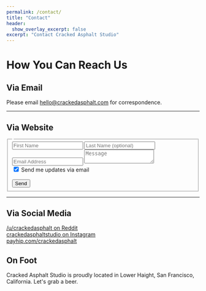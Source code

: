 ```yaml
---
permalink: /contact/
title: "Contact"
header:
  show_overlay_excerpt: false
excerpt: "Contact Cracked Asphalt Studio"
---
```


# How You Can Reach Us

## Via Email

Please email [hello@crackedasphalt.com](mailto:hello@crackedasphalt.com) for correspondence.

---

## Via Website

<iframe width="0" height="0" name="formspree" frameborder="0"></iframe>

<form method="POST" action="https://formspree.io/f/mwkgrlpk">
  <fieldset>
    <legend></legend>
  <input class="input-half" required type="text" name="firstName" placeholder="First Name">
  <input class="input-half" type="text" name="lastName" placeholder="Last Name (optional)">
  <input type="email" required name="email" placeholder="Email Address">
  <textarea required name="message" placeholder="Message"></textarea>
  <div>
    <input type="checkbox" id="_optin" name="_optin" checked />
    <label for="_optin" class="small">Send me updates via email</label>
  </div>
  <br>
  <button type="submit" class="btn btn--primary btn--large"><i class="fa-regular fa-paper-plane" aria-hidden="true"></i> Send</button>
</fieldset>
</form>

---

## Via Social Media

[<i class="fab fa-fw fa-reddit"></i> /u/crackedasphalt on Reddit](https://www.reddit.com/u/crackedasphalt)<br />
[<i class="fab fa-fw fa-instagram"></i> crackedasphaltstudio on Instagram](https://www.instagram.com/crackedasphaltstudio)<br />
[<i class="fa-solid fa-fw fa-cart-shopping"></i> payhip.com/crackedasphalt](https://www.payhip.com/crackedasphalt)<br />
<!---
[<i class="fab fa-fw fa-twitter"></i> @cracked_asphalt on Twitter](https://twitter.com/cracked_asphalt)<br />
[<i class="fab fa-fw fa-facebook"></i> crackedasphalt on Facebook](https://www.facebook.com/crackedasphalt)<br />
--->

## On Foot

Cracked Asphalt Studio is proudly located in Lower Haight, San Francisco, California. Let's grab a beer.